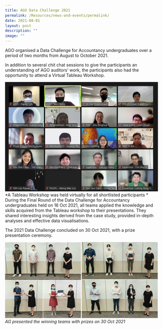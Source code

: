 ```yaml
---
title: AGO Data Challenge 2021
permalink: /Resources/news-and-events/permalink/
date: 2021-08-01
layout: post
description: ""
image: ""
---
```

AGO organised a Data Challenge for Accountancy undergraduates over a period of two months from August to October 2021.

In addition to several chit chat sessions to give the participants an understanding of AGO auditors’ work, the participants also had the opportunity to attend a Virtual Tableau Workshop. 

![](/images/News%20&%20Events%20Photos/2021/DataChallenge2021.jpeg)
*A Tableau Workshop was held virtually for all shortlisted participants
*
During the Final Round of the Data Challenge for Accountancy undergraduates held on 16 Oct 2021, all teams applied the knowledge and skills acquired from the Tableau workshop to their presentations. They shared interesting insights derived from the case study, provided in-depth analyses and effective data visualisations.

The 2021 Data Challenge concluded on 30 Oct 2021, with a prize presentation ceremony.

![](/images/News%20&%20Events%20Photos/2021/datachallenge2021prize.jpg)
*AG presented the winning teams with prizes on 30 Oct 2021*